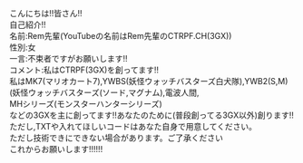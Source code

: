 こんにちは!!皆さん!!<br>自己紹介!!<br>
名前:Rem先輩(YouTubeの名前はRem先輩のCTRPF.CH(3GX))<br>
性別:女<br>
一言:不束者ですがお願いします!!<br>
コメント:私はCTRPF(3GX)を創ってます!!<br>
私はMK7(マリオカート7),YWBS(妖怪ウォッチバスターズ白犬隊),YWB2(S,M)(妖怪ウォッチバスターズ(ソード,マグナム),電波人間,<br>
MHシリーズ(モンスターハンターシリーズ)<br>
などの3GXを主に創ってます!!あなたのために(普段創ってる3GX以外)創ります!!ただし,TXTや入れてほしいコードはあなた自身で用意してください。<br>ただし技術できにできない場合があります。ご了承ください<br>
これからお願いします!!!!!!
